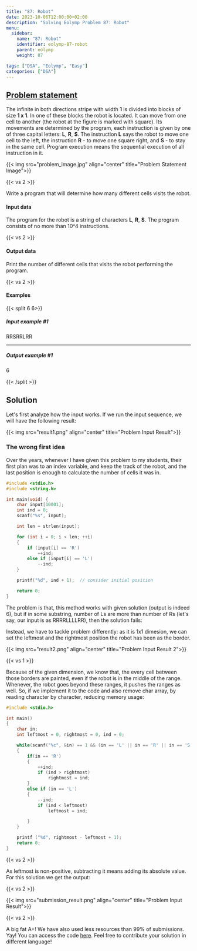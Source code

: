 ```yaml
---
title: "87: Robot"
date: 2023-10-06T12:00:00+02:00
description: "Solving Eolymp Problem 87: Robot"
menu:
  sidebar:
    name: "87: Robot"
    identifier: eolymp-87-robot
    parent: eolymp
    weight: 87

tags: ["DSA", "Eolymp", "Easy"]
categories: ["DSA"]
---
```



## [Problem statement](https://www.eolymp.com/en/problems/87)

The infinite in both directions stripe with width **1** is divided into blocks of size **1 x 1**. In one of these blocks the robot is located. It can move from one cell to another (the robot at the figure is marked with square). Its movements are determined by the program, each instruction is given by one of three capital letters: **L**, **R**, **S**. The instruction **L** says the robot to move one cell to the left, the instruction **R** - to move one square right, and **S** - to stay in the same cell. Program execution means the sequential execution of all instruction in it.

{{< img src="problem_image.jpg" align="center" title="Problem Statement Image">}}

{{< vs 2 >}}

Write a program that will determine how many different cells visits the robot.

#### Input data

The program for the robot is a string of characters **L**, **R**, **S**. The program consists of no more than 10^4 instructions.

{{< vs 2 >}}

#### Output data

Print the number of different cells that visits the robot performing the program.

{{< vs 2 >}}

#### Examples

{{< split 6 6>}}

##### Input example #1

RRSRRLRR

---

##### Output example #1

6

{{< /split >}}

## Solution

Let's first analyze how the input works. If we run the input sequence, we will have the following result:

{{< img src="result1.png" align="center" title="Problem Input Result">}}

### The wrong first idea

Over the years, whenever I have given this problem to my students, their first plan was to an index variable, and keep the track of the robot, and the last position is enough to calculate the number of cells it was in.

```C
#include <stdio.h>
#include <string.h>

int main(void) {
    char input[10001];
    int ind = 0;
    scanf("%s", input);

    int len = strlen(input);

    for (int i = 0; i < len; ++i)
    {
        if (input[i] == 'R')
            ++ind;
        else if (input[i] == 'L')
            --ind;
    }

    printf("%d", ind + 1);  // consider initial position

    return 0;
}
```

The problem is that, this method works with given solution (output is indeed 6), but if in some substring, number of Ls are more than number of Rs (let's say, our input is as RRRRLLLLRR), then the solution fails:

<!-- IMAGE HERE FOR CASES -->

Instead, we have to tackle problem differently: as it is 1x1 dimesion, we can set the leftmost and the rightmost position the robot has been as the border.

{{< img src="result2.png" align="center" title="Problem Input Result 2">}}

{{< vs 1 >}}

Because of the given dimension, we know that, the every cell between those borders are painted, even if the robot is in the middle of the range. Whenever, the robot goes beyond these ranges, it pushes the ranges as well. So, if we implement it to the code and also remove char array, by reading character by character, reducing memory usage:

```C
#include <stdio.h>

int main()
{
    char in;
    int leftmost = 0, rightmost = 0, ind = 0;

    while(scanf("%c", &in) == 1 && (in == 'L' || in == 'R' || in == 'S'))
    {
        if(in == 'R')
        {
            ++ind;
            if (ind > rightmost)
                rightmost = ind;
        }
        else if (in == 'L')
        {
            --ind;
            if (ind < leftmost)
                leftmost = ind;

        }
    }

    printf ("%d", rightmost - leftmost + 1);
    return 0;
}
```

{{< vs 2 >}}

As leftmost is non-positive, subtracting it means adding its absolute value. For this solution we get the output:

{{< vs 2 >}}

{{< img src="submission_result.png" align="center" title="Problem Input Result">}}

{{< vs 2 >}}

A big fat A+! We have also used less resources than 99% of submissions. Yay! You can access the code [here](https://github.com/Miradils-Blog/dsa-problems-and-solutions/tree/main/eolymp/87-robot). Feel free to contribute your solution in different language!
